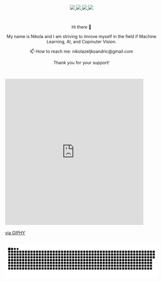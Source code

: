 
<p align="center">
  <a  href="https://www.linkedin.com/in/nikola-andric-128597179/">
    <img  src="https://img.shields.io/badge/linkedin-%230077B5.svg?&style=for-the-badge&logo=linkedin&logoColor=white" >
  </a>
  <a href = "https://discord.gg/m2YbK5RN" >
    <img src="https://img.shields.io/badge/discord-%237289DA.svg?&style=for-the-badge&logo=discord&logoColor=white" />
  </a>
  <a href = "https://nikolaandro.github.io/Nikola_Andric_Website/">
    <img src="https://img.shields.io/badge/website-gray.svg?&style=for-the-badge&logo=square&logoColor=white" />
  </a>
  <a href = "https://nikolaandro.github.io/">
    <img src="https://img.shields.io/badge/notes-red.svg?&style=for-the-badge&logo=circle&logoColor=white" />
  </a>
 </p>
<!--
[<img src="https://img.shields.io/badge/linkedin-%230077B5.svg?&style=for-the-badge&logo=linkedin&logoColor=white" />](https://www.linkedin.com/in/nikola-andric-128597179/) [<img src="https://img.shields.io/badge/discord-%237289DA.svg?&style=for-the-badge&logo=discord&logoColor=white" />](https://discord.gg/m2YbK5RN) 
[<img src="https://img.shields.io/badge/website-gray.svg?&style=for-the-badge&logo=square&logoColor=white" />](https://nikolaandro.github.io/Nikola_Andric_Website/)
[<img src="https://img.shields.io/badge/notes-red.svg?&style=for-the-badge&logo=circle&logoColor=white" />](https://nikolaandro.github.io/)
-->
<br>

<p align="center">
Hi there 👋
</r>

<p align="center">
My name is Nikola and I am striving to imrove myself in the field if Machine Learning, AI, and Copmuter Vision.
</p>
<p align="center">
📫 How to reach me: nikolazeljkoandric@gmail.com
</p>
<p align="center">
Thank you for your support!
</p>
<p align="center">
<a href="https://www.buymeacoffee.com/nikolaandro"><img src="https://www.paypalobjects.com/en_US/i/btn/btn_donateCC_LG.gif" alt="" /></a>
</p>


<iframe src="https://giphy.com/embed/hXMGQqJFlIQMOjpsKC" width="456" height="480" frameBorder="0" class="giphy-embed" allowFullScreen></iframe><p><a href="https://giphy.com/stickers/buy-me-a-coffee-support-thanks-for-your-hXMGQqJFlIQMOjpsKC">via GIPHY</a></p>

&nbsp;&nbsp;&nbsp;&nbsp;&nbsp;&nbsp;&nbsp;&nbsp;&nbsp;&nbsp;&nbsp;&nbsp;&nbsp;&nbsp;&nbsp;&nbsp;&nbsp;&nbsp;&nbsp;&nbsp; <a href="https://github.com/NikolaAndro"><img src="contributions.svg"></a>


 <!--
**NikolaAndro/NikolaAndro** is a ✨ _special_ ✨ repository because its `README.md` (this file) appears on your GitHub profile.

Here are some ideas to get you started:

- 🔭 I’m currently working on ...
- 🌱 I’m currently learning ...
- 👯 I’m looking to collaborate on ...
- 🤔 I’m looking for help with ...
- 💬 Ask me about ...
- 📫 How to reach me: ...
- 😄 Pronouns: ...
- ⚡ Fun fact: ...
-->
